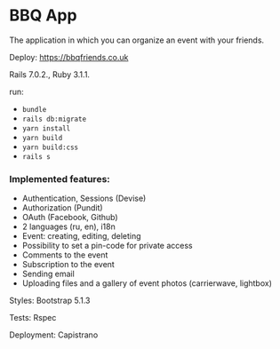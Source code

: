 # BBQ App
The application in which you can organize an event with your friends.

Deploy: https://bbqfriends.co.uk

Rails 7.0.2., Ruby 3.1.1.

run:
- `bundle`
- `rails db:migrate`
- `yarn install`
- `yarn build`
- `yarn build:css`
- `rails s`

### Implemented features:

- Authentication, Sessions (Devise)
- Authorization (Pundit)
- OAuth (Facebook, Github)
- 2 languages (ru, en), i18n
- Event: creating, editing, deleting
- Possibility to set a pin-code for private access
- Comments to the event
- Subscription to the event
- Sending email
- Uploading files and a gallery of event photos (carrierwave, lightbox)

Styles: Bootstrap 5.1.3

Tests: Rspec

Deployment: Capistrano
